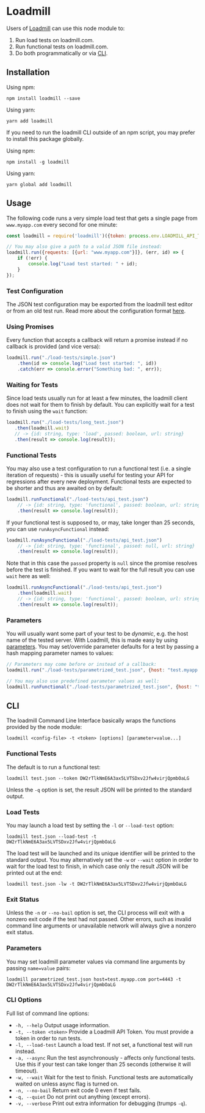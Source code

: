 # Loadmill

Users of [Loadmill](https://www.loadmill.com) can use this node module to: 
1. Run load tests on loadmill.com.
2. Run functional tests on loadmill.com.
3. Do both programmatically or via [CLI](#cli).

## Installation

Using npm:

`npm install loadmill --save`

Using yarn:

`yarn add loadmill`

If you need to run the loadmill CLI outside of an npm script, you may prefer to install this package globally.

Using npm:

`npm install -g loadmill`

Using yarn:

`yarn global add loadmill`

## Usage

The following code runs a very simple load test that gets a single page from `www.myapp.com` every second for one minute:
```js
const loadmill = require('loadmill')({token: process.env.LOADMILL_API_TOKEN});

// You may also give a path to a valid JSON file instead:
loadmill.run({requests: [{url: "www.myapp.com"}]}, (err, id) => {
    if (!err) {
        console.log("Load test started: " + id);
    }
});
```

### Test Configuration

The JSON test configuration may be exported from the loadmill test editor or from an old test run.
Read more about the configuration format [here](https://docs.loadmill.com/setup/test-configurations).

### Using Promises

Every function that accepts a callback will return a promise instead if no callback is provided (and vice versa):
```js
loadmill.run("./load-tests/simple.json")
    .then(id => console.log("Load test started: ", id))
    .catch(err => console.error("Something bad: ", err));
```

### Waiting for Tests

Since load tests usually run for at least a few minutes, the loadmill client does not wait for them to finish by default.
You can explicitly wait for a test to finish using the `wait` function:
 ```js
loadmill.run("./load-tests/long_test.json")
    .then(loadmill.wait)
    // -> {id: string, type: 'load', passed: boolean, url: string}
    .then(result => console.log(result));
```

### Functional Tests

You may also use a test configuration to run a functional test (i.e. a single iteration of requests) - this is usually useful for testing your API for regressions after every new deployment.
Functional tests are expected to be shorter and thus are awaited on by default:
```js
loadmill.runFunctional("./load-tests/api_test.json")
    // -> {id: string, type: 'functional', passed: boolean, url: string}
    .then(result => console.log(result));
```

If your functional test is supposed to, or may, take longer than 25 seconds, you can use `runAsyncFunctional` instead:
```js
loadmill.runAsyncFunctional("./load-tests/api_test.json")
    // -> {id: string, type: 'functional', passed: null, url: string}
    .then(result => console.log(result));
```

Note that in this case the `passed` property is `null` since the promise resolves before the test is finished.
If you want to wait for the full result you can use `wait` here as well:
```js
loadmill.runAsyncFunctional("./load-tests/api_test.json")
    .then(loadmill.wait)
    // -> {id: string, type: 'functional', passed: boolean, url: string}
    .then(result => console.log(result));
```

### Parameters

You will usually want some part of your test to be _dynamic_, e.g. the host name of the tested server.
With Loadmill, this is made easy by using [parameters](https://docs.loadmill.com/setup/parameters).
You may set/override parameter defaults for a test by passing a hash mapping parameter names to values:
```js
// Parameters may come before or instead of a callback:
loadmill.run("./load-tests/parametrized_test.json", {host: "test.myapp.com", port: 4443}, (err, id) => {/*...*/});

// You may also use predefined parameter values as well:
loadmill.runFunctional("./load-tests/parametrized_test.json", {host: "test.${parentDomain}"});
```

## CLI

The loadmill Command Line Interface basically wraps the functions provided by the node module:
```
loadmill <config-file> -t <token> [options] [parameter=value...]
```

### Functional Tests

The default is to run a functional test:
```
loadmill test.json --token DW2rTlkNmE6A3ax5LVTSDxv2Jfw4virjQpmbOaLG
```

Unless the `-q` option is set, the result JSON will be printed to the standard output.

### Load Tests

You may launch a load test by setting the `-l` or `--load-test` option:
```
loadmill test.json --load-test -t DW2rTlkNmE6A3ax5LVTSDxv2Jfw4virjQpmbOaLG
```

The load test will be launched and its unique identifier will be printed to the standard output. You may alternatively
set the `-w` or `--wait` option in order to wait for the load test to finish, in which case only the result JSON will be
printed out at the end:
```
loadmill test.json -lw -t DW2rTlkNmE6A3ax5LVTSDxv2Jfw4virjQpmbOaLG
```

### Exit Status

Unless the `-n` or `--no-bail` option is set, the CLI process will exit with a nonzero exit code if the test had not passed.
Other errors, such as invalid command line arguments or unavailable network will always give a nonzero exit status.

### Parameters

You may set loadmill parameter values via command line arguments by passing `name=value` pairs:
```
loadmill parametrized_test.json host=test.myapp.com port=4443 -t DW2rTlkNmE6A3ax5LVTSDxv2Jfw4virjQpmbOaLG
```

### CLI Options

Full list of command line options:

- `-h, --help` Output usage information.
- `-t, --token <token>` Provide a Loadmill API Token. You must provide a token in order to run tests.
- `-l, --load-test` Launch a load test. If not set, a functional test will run instead.
- `-a, --async` Run the test asynchronously - affects only functional tests. Use this if your test can take longer than 25 seconds (otherwise it will timeout).
- `-w, --wait` Wait for the test to finish. Functional tests are automatically waited on unless async flag is turned on.
- `-n, --no-bail` Return exit code 0 even if test fails.
- `-q, --quiet` Do not print out anything (except errors).
- `-v, --verbose` Print out extra information for debugging (trumps `-q`).
